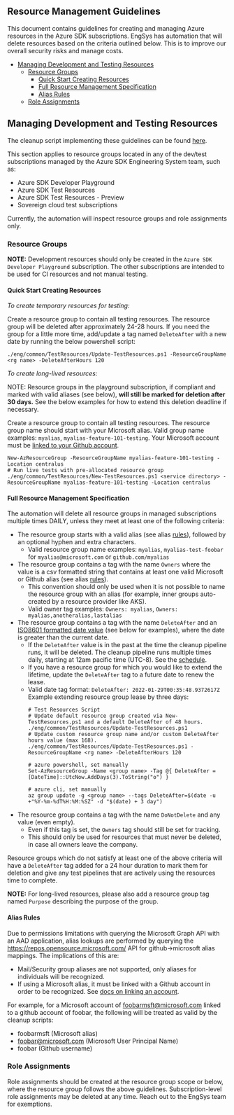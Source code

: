 ## Resource Management Guidelines

This document contains guidelines for creating and managing Azure resources in the Azure SDK
subscriptions. EngSys has automation that will delete resources based on the criteria outlined below. This is to
improve our overall security risks and manage costs.

  * [Managing Development and Testing Resources](#managing-development-and-testing-resources)
     * [Resource Groups](#resource-groups)
        * [Quick Start Creating Resources](#quick-start-creating-resources)
        * [Full Resource Management Specification](#full-resource-management-specification)
        * [Alias Rules](#alias-rules)
     * [Role Assignments](#role-assignments)

## Managing Development and Testing Resources

The cleanup script implementing these guidelines can be found [here](https://github.com/Azure/azure-sdk-tools/blob/main/eng/scripts/live-test-resource-cleanup.ps1).

This section applies to resource groups located in any of the dev/test subscriptions managed by the Azure SDK
Engineering System team, such as:

- Azure SDK Developer Playground
- Azure SDK Test Resources
- Azure SDK Test Resources - Preview
- Sovereign cloud test subscriptions

Currently, the automation will inspect resource groups and role assignments only.

### Resource Groups

**NOTE:** Development resources should only be created in the `Azure SDK Developer Playground` subscription. The other
subscriptions are intended to be used for CI resources and not manual testing.

#### Quick Start Creating Resources

*To create temporary resources for testing:*

Create a resource group to contain all testing resources. The resource group will be deleted after approximately 24-28 hours.
If you need the group for a little more time, add/update a tag named `DeleteAfter` with a new date by running the below powershell script:

```
./eng/common/TestResources/Update-TestResources.ps1 -ResourceGroupName <rg name> -DeleteAfterHours 120
```

*To create long-lived resources:*

NOTE: Resource groups in the playground subscription, if compliant and marked with valid aliases (see below), **will still
be marked for deletion after 30 days.** See the below examples for how to extend this deletion deadline if necessary.

Create a resource group to contain all testing resources. The resource group name should start with your Microsoft alias.
Valid group name examples: `myalias`, `myalias-feature-101-testing`. Your Microsoft account must be
[linked to your Github account](https://repos.opensource.microsoft.com/link).

```
New-AzResourceGroup -ResourceGroupName myalias-feature-101-testing -Location centralus
# Run live tests with pre-allocated resource group
./eng/common/TestResources/New-TestResources.ps1 <service directory> -ResourceGroupName myalias-feature-101-testing -Location centralus
```

#### Full Resource Management Specification

The automation will delete all resource groups in managed subscriptions multiple times DAILY, unless they meet at least one of the following criteria:

- The resource group starts with a valid alias (see alias [rules](#alias-rules)), followed by an optional hyphen and extra characters.
    - Valid resource group name examples: `myalias`, `myalias-test-foobar` for `myalias@microsoft.com` or `github.com/myalias`
- The resource group contains a tag with the name `Owners` where the value is a csv formatted string that contains at
  least one valid Microsoft or Github alias (see alias [rules](#alias-rules)).
    - This convention should only be used when it is not possible to name the resource group with an alias
        (for example, inner groups auto-created by a resource provider like AKS).
    - Valid owner tag examples: `Owners: myalias`, `Owners: myalias,anotheralias,lastalias`
- The resource group contains a tag with the name `DeleteAfter` and an [ISO8601 formatted date value](https://www.iso.org/iso-8601-date-and-time-format.html)
  (see below for examples), where the date is greater than the current date.
    - If the `DeleteAfter` value is in the past at the time the cleanup pipeline runs, it will be deleted.
      The cleanup pipeline runs multiple times daily, starting at 12am pacific time (UTC-8). See the [schedule](https://dev.azure.com/azure-sdk/internal/_apps/hub/ms.vss-ciworkflow.build-ci-hub?_a=edit-build-definition&id=1357&view=Tab_Triggers).
    - If you have a resource group for which you would like to extend the lifetime, update the `DeleteAfter` tag to a
      future date to renew the lease.
    - Valid date tag format: `DeleteAfter: 2022-01-29T00:35:48.9372617Z`
      Example extending resource group lease by three days:
      ```
      # Test Resources Script
      # Update default resource group created via New-TestResources.ps1 and a default DeleteAfter of 48 hours.
      ./eng/common/TestResources/Update-TestResources.ps1
      # Update custom resource group name and/or custom DeleteAfter hours value (max 168).
      ./eng/common/TestResources/Update-TestResources.ps1 -ResourceGroupName <rg name> -DeleteAfterHours 120

      # azure powershell, set manually
      Set-AzResourceGroup -Name <group name> -Tag @{ DeleteAfter = [DateTime]::UtcNow.AddDays(3).ToString("o") }

      # azure cli, set manually
      az group update -g <group name> --tags DeleteAfter=$(date -u +"%Y-%m-%dT%H:%M:%SZ" -d "$(date) + 3 day")
      ```
- The resource group contains a tag with the name `DoNotDelete` and any value (even empty).
    - Even if this tag is set, the `Owners` tag should still be set for tracking.
    - This should only be used for resources that must never be deleted, in case all owners leave the company.

Resource groups which do not satisfy at least one of the above criteria will have a `DeleteAfter` tag added for a 24 hour duration to mark them for deletion and give any test pipelines that are actively using the resources time to complete.

**NOTE:** For long-lived resources, please also add a resource group tag named `Purpose` describing the purpose of the group.

#### Alias Rules

Due to permissions limitations with querying the Microsoft Graph API with an AAD application, alias lookups are
performed by querying the https://repos.opensource.microsoft.com/ API for github->microsoft alias mappings.
The implications of this are:

- Mail/Security group aliases are not supported, only aliases for individuals will be recognized.
- If using a Microsoft alias, it must be linked with a Github account in order to be recognized. See [docs on linking an account](https://repos.opensource.microsoft.com/link).

For example, for a Microsoft account of foobarmsft@microsoft.com linked to a github account of foobar, the following
will be treated as valid by the cleanup scripts:

- foobarmsft  (Microsoft alias)
- foobar@microsoft.com  (Microsoft User Principal Name)
- foobar  (Github username)

### Role Assignments

Role assignments should be created at the resource group scope or below, where the resource group follows the above
guidelines. Subscription-level role assignments may be deleted at any time. Reach out to the EngSys team for exemptions.
